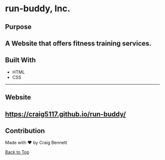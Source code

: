 # run-buddy, Inc.

## Purpose
A Website that offers fitness training services.
---

## Built With
* HTML
* CSS
---

## Website
https://craig5117.github.io/run-buddy/
---

## Contribution
Made with ❤️ by Craig Bennett

[Back to Top](#run-buddy)
